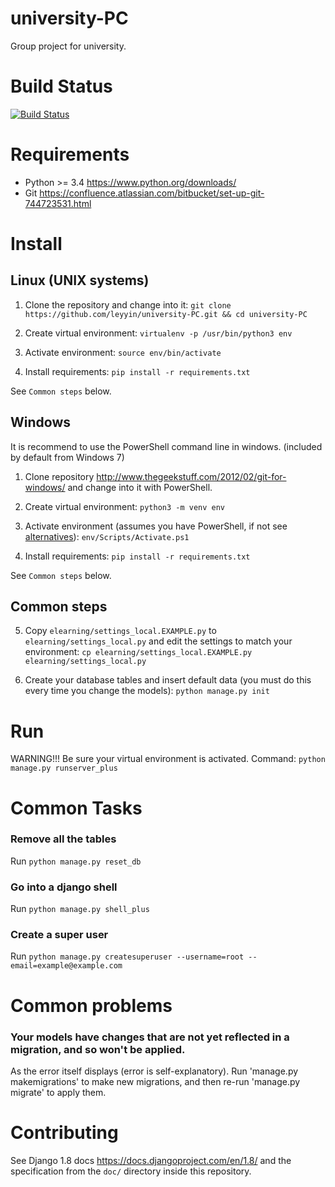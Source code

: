 # university-PC
Group project for university.

# Build Status
[![Build Status](https://travis-ci.org/leyyin/university-PC.svg?branch=master)](https://travis-ci.org/leyyin/university-PC)

# Requirements
- Python >= 3.4 https://www.python.org/downloads/
- Git https://confluence.atlassian.com/bitbucket/set-up-git-744723531.html

# Install
## Linux (UNIX systems)
1. Clone the repository and change into it:
`git clone https://github.com/leyyin/university-PC.git && cd university-PC`

2. Create virtual environment:
`virtualenv -p /usr/bin/python3 env`

3. Activate environment:
`source env/bin/activate`

4. Install requirements:
`pip install -r requirements.txt`

See `Common steps` below.

## Windows
It is recommend to use the PowerShell command line in windows. (included by default from Windows 7)

1. Clone repository http://www.thegeekstuff.com/2012/02/git-for-windows/ and change into it with PowerShell.
2. Create virtual environment:
`python3 -m venv env`

3. Activate environment (assumes you have PowerShell, if not see [alternatives](https://docs.python.org/3.4/library/venv.html#creating-virtual-environments)):
`env/Scripts/Activate.ps1`

4. Install requirements:
`pip install -r requirements.txt`

See `Common steps` below.

## Common steps
5. Copy `elearning/settings_local.EXAMPLE.py` to `elearning/settings_local.py` and edit the settings to match your 
environment:
`cp elearning/settings_local.EXAMPLE.py elearning/settings_local.py`

6. Create your database tables and insert default data (you must do this every time you change the models):
`python manage.py init`

# Run
WARNING!!! Be sure your virtual environment is activated.
Command:
`python manage.py runserver_plus`

# Common Tasks
### Remove all the tables
Run `python manage.py reset_db`

### Go into a django shell
Run `python manage.py shell_plus` 

### Create a super user
Run `python manage.py createsuperuser --username=root --email=example@example.com`

# Common problems
###  Your models have changes that are not yet reflected in a migration, and so won't be applied.
As the error itself displays (error is self-explanatory).
Run 'manage.py makemigrations' to make new migrations, and then re-run 'manage.py migrate' to apply them.

# Contributing

See Django 1.8 docs https://docs.djangoproject.com/en/1.8/ and the specification from the `doc/` directory inside this 
repository.
